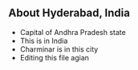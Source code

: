 ## About Hyderabad, India

- Capital of Andhra Pradesh state
- This is in India
- Charminar is in this city
- Editing this file agian
